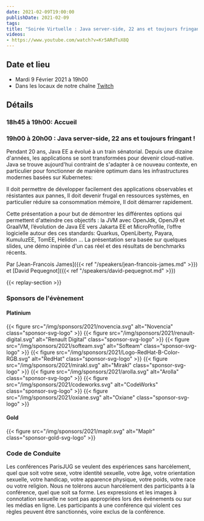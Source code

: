 ```yaml
---
date: 2021-02-09T19:00:00
publishDate: 2021-02-09
tags:
title: "Soirée Virtuelle : Java server-side, 22 ans et toujours fringant !"
videos:
- https://www.youtube.com/watch?v=Kr5ARdTuX8Q
---
```

## Date et lieu

* Mardi 9 Février 2021 à 19h00
* Dans les locaux de notre chaîne [Twitch](https://www.twitch.tv/parisjug)

## Détails

### 18h45 à 19h00: Accueil

### 19h00 à 20h00 : Java server-side, 22 ans et toujours fringant !

Pendant 20 ans, Java EE a évolué à un train sénatorial. Depuis une dizaine d'années, les applications se sont transformées pour devenir cloud-native. Java se trouve aujourd'hui contraint de s'adapter à ce nouveau contexte, en particulier pour fonctionner de manière optimum dans les infrastructures modernes basées sur Kubernetes:

Il doit permettre de développer facilement des applications observables et résistantes aux pannes,
Il doit devenir frugal en ressources systèmes, en particulier réduire sa consommation mémoire,
Il doit démarrer rapidement.

Cette présentation a pour but de démontrer les différentes options qui permettent d'atteindre ces objectifs :
la JVM avec OpenJdk, OpenJ9 et GraalVM,
l’évolution de Java EE vers Jakarta EE et MicroProfile,
l’offre logicielle autour des ces standards: Quarkus, OpenLiberty, Payara, KumuluzEE, TomEE, Helidon ...
La présentation sera basée sur quelques slides, une démo inspirée d'un cas réel et des résultats de benchmarks récents.

Par [Jean-Francois James]({{< ref "/speakers/jean-francois-james.md" >}}) et [David Pequegnot]({{< ref "/speakers/david-pequegnot.md" >}})

{{< replay-section >}}

### Sponsors de l'évènement

#### Platinium
{{< figure src="/img/sponsors/2021/novencia.svg" alt="Novencia" class="sponsor-svg-logo" >}}
{{< figure src="/img/sponsors/2021/renault-digital.svg" alt="Renault Digital" class="sponsor-svg-logo" >}}
{{< figure src="/img/sponsors/2021/softeam.svg" alt="Softeam" class="sponsor-svg-logo" >}}
{{< figure src="/img/sponsors/2021/Logo-RedHat-B-Color-RGB.svg" alt="RedHat" class="sponsor-svg-logo" >}}
{{< figure src="/img/sponsors/2021/mirakl.svg" alt="Mirakl" class="sponsor-svg-logo" >}}
{{< figure src="/img/sponsors/2021/arolla.svg" alt="Arolla" class="sponsor-svg-logo" >}}
{{< figure src="/img/sponsors/2021/codeworks.svg" alt="CodeWorks" class="sponsor-svg-logo" >}}
{{< figure src="/img/sponsors/2021/oxiane.svg" alt="Oxiane" class="sponsor-svg-logo" >}}

#### Gold
{{< figure src="/img/sponsors/2021/maplr.svg" alt="Maplr" class="sponsor-gold-svg-logo" >}}

### Code de Conduite
Les conférences ParisJUG se veulent des expériences sans harcèlement, quel que soit votre sexe, votre identité sexuelle, votre âge, votre orientation sexuelle, votre handicap, votre apparence physique, votre poids, votre race ou votre religion. Nous ne tolérons aucun harcèlement des participants à la conférence, quel que soit sa forme. Les expressions et les images à connotation sexuelle ne sont pas appropriées lors des événements ou sur les médias en ligne. Les participants à une conférence qui violent ces règles peuvent être sanctionnés, voire exclus de la conférence.